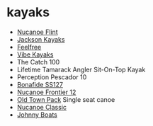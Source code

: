 # kayaks
- [Nucanoe Flint](https://www.nucanoe.com/flint-fishing-kayak/)
- [Jackson Kayaks](https://jacksonkayak.com/blog/kayak/bite/)
- [Feelfree](https://feelfreeus.com/kayaks/fishing-kayaks/lure-11-5/)
- [Vibe Kayaks](https://vibekayaks.com/collections/kayaks)
- The Catch 100
- Lifetime Tamarack Angler Sit-On-Top Kayak
- Perception Pescador 10
- [Bonafide SS127](https://bonafidekayaks.com/product/kayaks/ss127/)
- [Nucanoe Frontier 12](https://www.nucanoe.com/nucanoe-frontier/)
- [Old Town Pack](http://canoeing.com/product/old-town-pack/) Single seat canoe
- [Nucanoe Classic](https://www.nucanoe.com/nucanoe-classic/)
- [Johnny Boats](https://jonnyboats.com/)

